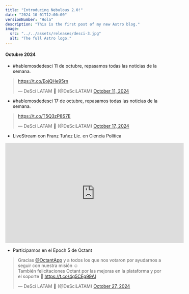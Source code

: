```yaml
---
title: "Introducing Nebulous 2.0!"
date: "2024-10-01T12:00:00" 
versionNumber: "Hola"
description: "This is the first post of my new Astro blog."
image:
  src: "../../assets/releases/desci-3.jpg"
  alt: "The full Astro logo."
---
```

#### Octubre 2024
-	#hablemosdedesci 11 de octubre, repasamos todas las noticias de la semana.
<blockquote class="twitter-tweet"><p lang="zxx" dir="ltr"><a href="https://t.co/EojQHe95rn">https://t.co/EojQHe95rn</a></p>&mdash; DeSci LATAM 🦋 (@DeSciLATAM) <a href="https://twitter.com/DeSciLATAM/status/1844860927117541794?ref_src=twsrc%5Etfw">October 11, 2024</a></blockquote> <script async src="https://platform.twitter.com/widgets.js" charset="utf-8"></script>

-	#hablemosdedesci 17 de octubre, repasamos todas las noticias de la semana.
<blockquote class="twitter-tweet"><p lang="zxx" dir="ltr"><a href="https://t.co/T5Q3zP8S7E">https://t.co/T5Q3zP8S7E</a></p>&mdash; DeSci LATAM 🦋 (@DeSciLATAM) <a href="https://twitter.com/DeSciLATAM/status/1847035497790517378?ref_src=twsrc%5Etfw">October 17, 2024</a></blockquote> <script async src="https://platform.twitter.com/widgets.js" charset="utf-8"></script>

- LiveStream con Franz Tuñez Lic. en Ciencia Política
<iframe width="560" height="315" src="https://www.youtube.com/embed/wC1XYnn3Zv8?si=Sb0sNdPdt1PtfPxA" title="YouTube video player" frameborder="0" allow="accelerometer; autoplay; clipboard-write; encrypted-media; gyroscope; picture-in-picture; web-share" referrerpolicy="strict-origin-when-cross-origin" allowfullscreen></iframe>

- Participamos en el Epoch 5 de Octant
<blockquote class="twitter-tweet"><p lang="es" dir="ltr">Gracias <a href="https://twitter.com/OctantApp?ref_src=twsrc%5Etfw">@OctantApp</a> y a todos los que nos votaron por ayudarnos a seguir con nuestra misión ☺️<br>También felicitaciones Octant por las mejoras en la plataforma y por el soporte 🤝 <a href="https://t.co/4g5CEg99Al">https://t.co/4g5CEg99Al</a></p>&mdash; DeSci LATAM 🦋 (@DeSciLATAM) <a href="https://twitter.com/DeSciLATAM/status/1850607723034861716?ref_src=twsrc%5Etfw">October 27, 2024</a></blockquote> <script async src="https://platform.twitter.com/widgets.js" charset="utf-8"></script>
